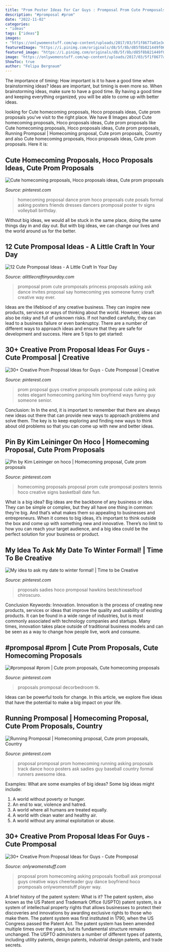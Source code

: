 ```yaml
---
title: "Prom Poster Ideas For Car Guys : Promposal Prom Cute Promposals Princess Proposals Asking Ask Dance Invites Proposal Say Homecoming Yes Someone Funny Craft Creative Way Ever"
description: "#promposal #prom"
date: "2022-11-02"
categories:
- "ideas"
tags: ["ideas"]
images:
- "https://onlywomenstuff.com/wp-content/uploads/2017/03/5f1f8677a01e3d2ddbcc8beec55ea45c.jpg"
featuredImage: "https://i.pinimg.com/originals/d8/5f/8b/d85f8b821449f066899661c91df8511f.jpg"
featured_image: "https://i.pinimg.com/originals/d8/5f/8b/d85f8b821449f066899661c91df8511f.jpg"
image: "https://onlywomenstuff.com/wp-content/uploads/2017/03/5f1f8677a01e3d2ddbcc8beec55ea45c.jpg"
ShowToc: true
author: "Felipa Bergnaum"
---
```



The importance of timing: How important is it to have a good time when brainstorming ideas?
Ideas are important, but timing is even more so. When brainstorming ideas, make sure to have a good time. By having a good time and keeping everything organized, you will be able to come up with better ideas.

	

		
looking for Cute homecoming proposals, Hoco proposals ideas, Cute prom proposals you've visit to the right place. We have 8 Images about Cute homecoming proposals, Hoco proposals ideas, Cute prom proposals like Cute homecoming proposals, Hoco proposals ideas, Cute prom proposals, Running Promposal | Homecoming proposal, Cute prom proposals, Country and also Cute homecoming proposals, Hoco proposals ideas, Cute prom proposals. Here it is:
		
    
## Cute Homecoming Proposals, Hoco Proposals Ideas, Cute Prom Proposals

<img loading=lazy src="https://i.pinimg.com/736x/05/eb/62/05eb622a80870cf19d0964dc441d7301.jpg" onerror="this.onerror=null;this.src='https://tse4.mm.bing.net/th?id=OIP.jNGfyKMkdikcbTzhFizfsQHaJ4&amp;pid=15.1';" alt="Cute homecoming proposals, Hoco proposals ideas, Cute prom proposals">

_Source: pinterest.com_

>homecoming proposal dance prom hoco proposals cute posals formal asking posters friends dresses dancers promposal poster tv signs volleyball birthday. 

	

Without big ideas, we would all be stuck in the same place, doing the same things day in and day out. But with big ideas, we can change our lives and the world around us for the better.

    
## 12 Cute Promposal Ideas - A Little Craft In Your Day

<img loading=lazy src="https://www.alittlecraftinyourday.com/wp-content/uploads/2015/02/Screen-Shot-2015-02-20-at-11.37.56-PM.png" onerror="this.onerror=null;this.src='https://tse3.mm.bing.net/th?id=OIP.PaMC6WbCBAOn_eN6eIyinwHaHa&amp;pid=15.1';" alt="12 Cute Promposal Ideas - A Little Craft In Your Day">

_Source: alittlecraftinyourday.com_

>promposal prom cute promposals princess proposals asking ask dance invites proposal say homecoming yes someone funny craft creative way ever. 

	

Ideas are the lifeblood of any creative business. They can inspire new products, services or ways of thinking about the world. However, ideas can also be risky and full of unknown risks. If not handled carefully, they can lead to a business failure or even bankruptcy. There are a number of different ways to approach ideas and ensure that they are safe for development and success. Here are 5 tips to get started:

    
## 30+ Creative Prom Proposal Ideas For Guys - Cute Promposal | Creative

<img loading=lazy src="https://i.pinimg.com/originals/d8/5f/8b/d85f8b821449f066899661c91df8511f.jpg" onerror="this.onerror=null;this.src='https://tse2.mm.bing.net/th?id=OIP.VKcJnofCx_Mf-zcTthNsBQHaHa&amp;pid=15.1';" alt="30+ Creative Prom Proposal Ideas for Guys - Cute Promposal | Creative">

_Source: pinterest.com_

>prom proposal guys creative proposals promposal cute asking ask notes elegant homecoming parking him boyfriend ways funny guy someone senior. 

	

Conclusion: In
In the end, it is important to remember that there are always new ideas out there that can provide new ways to approach problems and solve them. The key is to keep exploring and finding new ways to think about old problems so that you can come up with new and better ideas.

    
## Pin By Kim Leininger On Hoco | Homecoming Proposal, Cute Prom Proposals

<img loading=lazy src="https://i.pinimg.com/originals/33/87/89/338789c3b3272fbdac4e18ab129121da.jpg" onerror="this.onerror=null;this.src='https://tse2.mm.bing.net/th?id=OIP.A2-oPw_R0swlXtuk4Dx2cgHaJ4&amp;pid=15.1';" alt="Pin by Kim Leininger on hoco | Homecoming proposal, Cute prom proposals">

_Source: pinterest.com_

>homecoming proposals proposal prom cute promposal posters tennis hoco creative signs basketball date fun. 

	

What is a big idea?
Big ideas are the backbone of any business or idea. They can be simple or complex, but they all have one thing in common: they’re big. And that’s what makes them so appealing to businesses and entrepreneurs. When it comes to big ideas, it’s important to think outside the box and come up with something new and innovative. There’s no limit to how you can reach your target audience, and a big idea could be the perfect solution for your business or product.

    
## My Idea To Ask My Date To Winter Formal! | Time To Be Creative

<img loading=lazy src="https://s-media-cache-ak0.pinimg.com/736x/ac/99/e7/ac99e72b17ddcbaae5e17a723703ea08.jpg" onerror="this.onerror=null;this.src='https://tse3.mm.bing.net/th?id=OIP.yyXcmoDoG0tIKpumBzPahAHaJ3&amp;pid=15.1';" alt="My idea to ask my date to winter formal! | Time to be Creative">

_Source: pinterest.com_

>proposals sadies hoco promposal hawkins bestchinesefood chiroscuro. 

	

Conclusion
Keywords: Innovation.
Innovation is the process of creating new products, services or ideas that improve the quality and usability of existing products. It can be found in a wide range of industries, but is most commonly associated with technology companies and startups. Many times, innovation takes place outside of traditional business models and can be seen as a way to change how people live, work and consume.

    
## #promposal #prom | Cute Prom Proposals, Cute Homecoming Proposals

<img loading=lazy src="https://i.pinimg.com/originals/c6/44/d1/c644d10573c155a1226ec846a084c5ce.jpg" onerror="this.onerror=null;this.src='https://tse4.mm.bing.net/th?id=OIP.KFS0QGzrDMLd5jTLh0_JLgHaJ3&amp;pid=15.1';" alt="#promposal #prom | Cute prom proposals, Cute homecoming proposals">

_Source: pinterest.com_

>proposals promposal decorbedroom tk. 

	

Ideas can be powerful tools for change. In this article, we explore five ideas that have the potential to make a big impact on your life.

    
## Running Promposal | Homecoming Proposal, Cute Prom Proposals, Country

<img loading=lazy src="https://i.pinimg.com/736x/a5/fa/a1/a5faa15c12f659517203c67fcc297968--running-promposal-homecoming-proposal.jpg" onerror="this.onerror=null;this.src='https://tse2.mm.bing.net/th?id=OIP.wGjq09eNmEHIC_cjm1GuFgHaJ3&amp;pid=15.1';" alt="Running Promposal | Homecoming proposal, Cute prom proposals, Country">

_Source: pinterest.com_

>proposal promposal prom homecoming running asking proposals track dance hoco posters ask sadies guy baseball country formal runners awesome idea. 

	

Examples: What are some examples of big ideas?
Some big ideas might include: 
1. A world without poverty or hunger.
2. An end to war, violence and hatred.
3. A world where all humans are treated equally.
4. A world with clean water and healthy air.
5. A world without any animal exploitation or abuse.

    
## 30+ Creative Prom Proposal Ideas For Guys - Cute Promposal

<img loading=lazy src="https://onlywomenstuff.com/wp-content/uploads/2017/03/5f1f8677a01e3d2ddbcc8beec55ea45c.jpg" onerror="this.onerror=null;this.src='https://tse4.mm.bing.net/th?id=OIP.KpjauFbAO432cqV1uboNGQHaNI&amp;pid=15.1';" alt="30+ Creative Prom Proposal Ideas for Guys - Cute Promposal">

_Source: onlywomenstuff.com_

>proposal prom homecoming asking proposals football ask promposal guys creative ways cheerleader guy dance boyfriend hoco promposals onlywomenstuff player way. 

	

A brief history of the patent system: What is it?
The patent system, also known as the US Patent and Trademark Office (USPTO) patent system, is a system of intellectual property rights that allows businesses to protect their discoveries and innovations by awarding exclusive rights to those who make them. The patent system was first instituted in 1790, when the US Congress passed the Patent Act. The patent system has been amended multiple times over the years, but its fundamental structure remains unchanged. The USPTO administers a number of different types of patents, including utility patents, design patents, industrial design patents, and trade secrets.

